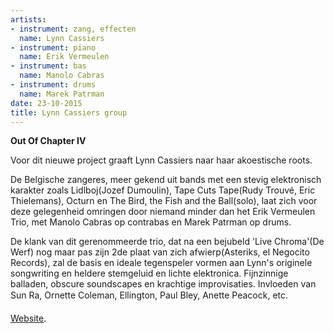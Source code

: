 ```yaml
---
artists:
- instrument: zang, effecten
  name: Lynn Cassiers
- instrument: piano
  name: Erik Vermeulen
- instrument: bas
  name: Manolo Cabras
- instrument: drums
  name: Marek Patrman
date: 23-10-2015
title: Lynn Cassiers group
---
```

**Out Of Chapter IV** 

Voor dit nieuwe project graaft Lynn Cassiers naar haar akoestische roots. 

De Belgische zangeres, meer gekend uit bands met een stevig elektronisch karakter 
zoals Lidlboj(Jozef Dumoulin), Tape Cuts Tape(Rudy Trouvé, Eric Thielemans), Octurn en 
The Bird, the Fish and the Ball(solo), laat zich voor deze gelegenheid omringen door 
niemand minder dan het Erik Vermeulen Trio, met Manolo Cabras op contrabas en Marek 
Patrman op drums. 

De klank van dit gerenommeerde trio, dat na een bejubeld 'Live Chroma'(De Werf) nog maar 
pas zijn 2de plaat van zich afwierp(Asteriks, el Negocito Records), zal de basis en 
ideale tegenspeler vormen aan Lynn's originele songwriting en heldere stemgeluid en 
lichte elektronica. Fijnzinnige balladen, obscure soundscapes en krachtige improvisaties. Invloeden 
van Sun Ra, Ornette Coleman, Ellington, Paul Bley, Anette Peacock, etc. 

[Website](http://lynncassiers.com/).